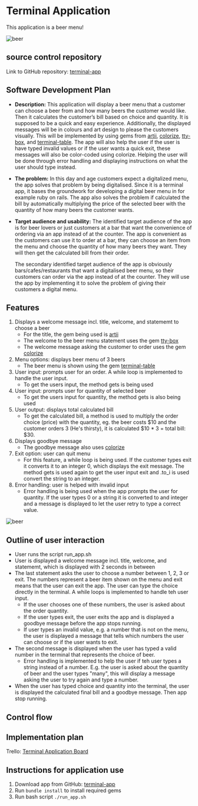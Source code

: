 # Terminal Application

This application is a beer menu!

![beer](https://media.giphy.com/media/fMzywf5la8CDPuW9AE/giphy.gif)

## source control repository

Link to GitHub repository: [terminal-app](https://github.com/malanchristiansen/terminal-app)

## Software Development Plan

- **Description:** This application will display a beer menu that a customer can choose a beer from and how many beers the customer would like. Then it calculates the customer’s bill based on choice and quantity. It is supposed to be a quick and easy experience. Additionally, the displayed messages will be in colours and art design to please the customers visually. This will be implemented by using gems from [artii](https://github.com/miketierney/artii), [colorize](https://github.com/fazibear/colorize), [tty-box](https://github.com/piotrmurach/tty-box), and [terminal-table](https://github.com/tj/terminal-table). The app will also help the user if the user is have typed invalid values or if the user wants a quick exit, these messages will also be color-coded using colorize. Helping the user will be done through error handling and displaying instructions on what the user should type instead.

- **The problem:** In this day and age customers expect a digitalized menu, the app solves that problem by being digitalised. Since it is a terminal app, it bases the groundwork for developing a digital beer menu in for example ruby on rails. The app also solves the problem if calculated the bill by automatically multiplying the price of the selected beer with the quantity of how many beers the customer wants.

- **Target audience and usability:** The identified target audience of the app is for beer lovers or just customers at a bar that want the convenience of ordering via an app instead of at the counter. The app is convenient as the customers can use it to order at a bar, they can choose an item from the menu and choose the quantity of how many beers they want. They will then get the calculated bill from their order.

  The secondary identified target audience of the app is obviously bars/cafes/restaurants that want a digitalised beer menu, so their customers can order via the app instead of at the counter. They will use the app by implementing it to solve the problem of giving their customers a digital menu.

## Features

1. Displays a welcome message incl. title, welcome, and statememt to choose a beer
   - For the title, the gem being used is [artii](https://github.com/miketierney/artii)
   - The welcome to the beer menu statement uses the gem [tty-box](https://github.com/piotrmurach/tty-box)
   - The welcome message asking the customer to order uses the gem [colorize](https://github.com/fazibear/colorize)
1. Menu options: displays beer menu of 3 beers
   - The beer menu is shown using the gem [terminal-table](https://github.com/tj/terminal-table)
1. User input: prompts user for an order. A while loop is implemented to handle the user input.
   - To get the users input, the method gets is being used
1. User input: prompts user for quantity of selected beer
   - To get the users input for quantity, the method gets is also being used
1. User output: displays total calculated bill
   - To get the calculated bill, a method is used to multiply the order choice (price) with the quantity, eg. the beer costs $10 and the customer orders 3 (He's thirsty), it is calculated $10 \* 3 = total bill: $30.
1. Displays goodbye message
   - The goodbye message also uses [colorize](https://github.com/fazibear/colorize)
1. Exit option: user can quit menu
   - For this feature, a while loop is being used. If the customer types exit it converts it to an integer 0, which displays the exit message. The method gets is used again to get the user input exit and .to_i is used convert the string to an integer.
1. Error handling: user is helped with invalid input
   - Error handling is being used when the app prompts the user for quantity. If the user types 0 or a string it is converted to and integer and a message is displayed to let the user retry to type a correct value.

![beer](https://media.giphy.com/media/xTiTny1nYrk4cQUQ4U/giphy.gif)

## Outline of user interaction

- User runs the script run_app.sh
- User is displayed a welcome message incl. title, welcome, and statememt, which is displayed with 2 seconds in between
- The last statement asks the user to choose a number between 1, 2, 3 or exit. The numbers represent a beer item shown on the menu and exit means that the user can exit the app. The user can type the choice directly in the terminal. A while loops is implemented to handle teh user input.
  - If the user chooses one of these numbers, the user is asked about the order quantity.
  - If the user types exit, the user exits the app and is displayed a goodbye message before the app stops running.
  - If user types an invalid value, e.g. a number that is not on the menu, the user is displayed a message that tells which numbers the user can choose or if the user wants to exit.
- The second message is displayed when the user has typed a valid number in the terminal that represents the choice of beer.
  - Error handling is implemented to help the user if teh user types a string instead of a number. E.g. the user is asked about the quantity of beer and the user types "many", this will display a message asking the user to try again and type a number.
- When the user has typed choice and quantity into the terminal, the user is displayed the calculated final bill and a goodbye message. Then app stop running.

## Control flow

## Implementation plan

Trello: [Terminal Application Board](https://trello.com/b/f3tfLiOg/terminal-application)

## Instructions for application use

1. Download app from GitHub: [terminal-app](https://github.com/malanchristiansen/terminal-app)
1. Run `bundle install` to install required gems
1. Run bash script `./run_app.sh`
